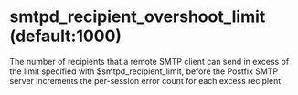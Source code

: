 # smtpd_recipient_overshoot_limit (default:1000) 

 The number of recipients that a remote SMTP client can send in
excess of the limit specified with $smtpd_recipient_limit, before
the Postfix SMTP server increments the per-session error count
for each excess recipient.  


